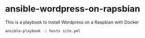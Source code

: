 # ansible-wordpress-on-rapsbian

This is a playbook to install Wordpress on a Raspbian with Docker

```bash
ansible-playbook -i hosts site.yml
```
